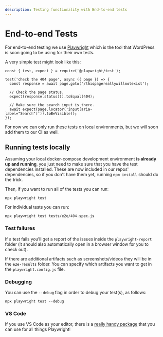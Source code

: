 ```yaml
---
description: Testing functionality with End-to-end tests
---
```


# End-to-end Tests

For end-to-end testing we use [Playwright](https://playwright.dev/) which is the tool that WordPress is soon going to be using for their own tests.

A very simple test might look like this:

```
const { test, expect } = require('@playwright/test');

test('check the 404 page', async ({ page }) => {
  const response = await page.goto('/thispagereallywillnotexist');

  // Check the page status.
  expect(response.status()).toEqual(404);
  
  // Make sure the search input is there.
  await expect(page.locator('input[aria-label="Search"]')).toBeVisible();
});
```

For now we can only run these tests on local environments, but we will soon add them to our CI as well.

## Running tests locally

Assuming your local docker-compose development environment **is already up and running**, you just need to make sure that you have the test dependencies installed.
These are now included in our repos' dependencies, so if you don't have them yet, running `npm install` should do the trick.

Then, if you want to run all of the tests you can run:

```
npx playwright test
```

For individual tests you can run:

```
npx playwright test tests/e2e/404.spec.js
```

### Test failures

If a test fails you'll get a report of the issues inside the `playwright-report` folder (it should also automatically open in a browser window for you to check out).

If there are additional artifacts such as screenshots/videos they will be in the `e2e-results` folder. You can specify which artifacts you want to get in the `playwright.config.js` file.

### Debugging

You can use the `--debug` flag in order to debug your test(s), as follows:

```
npx playwright test --debug
```

### VS Code

 If you use VS Code as your editor, there is a [really handy package](https://playwright.dev/docs/getting-started-vscode) that you can use for all things Playwright!
